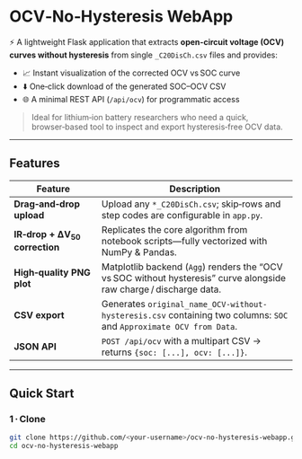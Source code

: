 # OCV‑No‑Hysteresis WebApp

⚡ A lightweight Flask application that extracts **open‑circuit voltage (OCV) curves without hysteresis** from single `_C20DisCh.csv` files and provides:

* 📈 Instant visualization of the corrected OCV vs SOC curve  
* ⬇️ One‑click download of the generated SOC–OCV CSV  
* 🌐 A minimal REST API (`/api/ocv`) for programmatic access

> Ideal for lithium‑ion battery researchers who need a quick, browser‑based tool to inspect and export hysteresis‑free OCV data.

---

## Features

| Feature | Description |
| ------- | ----------- |
| **Drag‑and‑drop upload** | Upload any `*_C20DisCh.csv`; skip‑rows and step codes are configurable in `app.py`. |
| **IR‑drop + ΔV<sub>50</sub> correction** | Replicates the core algorithm from notebook scripts—fully vectorized with NumPy & Pandas. |
| **High‑quality PNG plot** | Matplotlib backend (`Agg`) renders the “OCV vs SOC without hysteresis” curve alongside raw charge / discharge data. |
| **CSV export** | Generates `original_name_OCV-without-hysteresis.csv` containing two columns: `SOC` and `Approximate OCV from Data`. |
| **JSON API** | `POST /api/ocv` with a multipart CSV → returns `{soc: [...], ocv: [...]}`. |

---

## Quick Start

### 1 · Clone

```bash
git clone https://github.com/<your-username>/ocv-no-hysteresis-webapp.git
cd ocv-no-hysteresis-webapp
